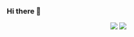 ### Hi there 👋

<!--
**jncfa/jncfa** is a ✨ _special_ ✨ repository because its `README.md` (this file) appears on your GitHub profile.

Here are some ideas to get you started:

- 🔭 I’m currently working on ...
- 🌱 I’m currently learning ...
- 👯 I’m looking to collaborate on ...
- 🤔 I’m looking for help with ...
- 💬 Ask me about ...
- 📫 How to reach me: ...
- 😄 Pronouns: ...
- ⚡ Fun fact: ...
-->


<p align="center">
  <img src="https://github-readme-stats.vercel.app/api/pin/?username=jncfa&repo=SI-Projects&show_icons=true&theme=dracula">
  <img src="https://github-readme-stats.vercel.app/api/pin/?username=jncfa&repo=SI-Projects&show_icons=true&theme=dracula">
</p>
